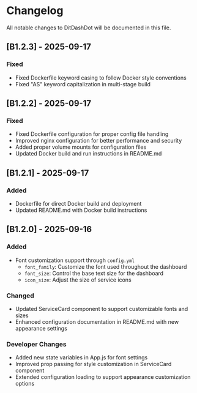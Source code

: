 # Changelog

All notable changes to DitDashDot will be documented in this file.

## [B1.2.3] - 2025-09-17

### Fixed
- Fixed Dockerfile keyword casing to follow Docker style conventions
- Fixed "AS" keyword capitalization in multi-stage build

## [B1.2.2] - 2025-09-17

### Fixed
- Fixed Dockerfile configuration for proper config file handling
- Improved nginx configuration for better performance and security
- Added proper volume mounts for configuration files
- Updated Docker build and run instructions in README.md

## [B1.2.1] - 2025-09-17

### Added
- Dockerfile for direct Docker build and deployment
- Updated README.md with Docker build instructions

## [B1.2.0] - 2025-09-16

### Added
- Font customization support through `config.yml`
  - `font_family`: Customize the font used throughout the dashboard
  - `font_size`: Control the base text size for the dashboard
  - `icon_size`: Adjust the size of service icons

### Changed
- Updated ServiceCard component to support customizable fonts and sizes
- Enhanced configuration documentation in README.md with new appearance settings

### Developer Changes
- Added new state variables in App.js for font settings
- Improved prop passing for style customization in ServiceCard component
- Extended configuration loading to support appearance customization options